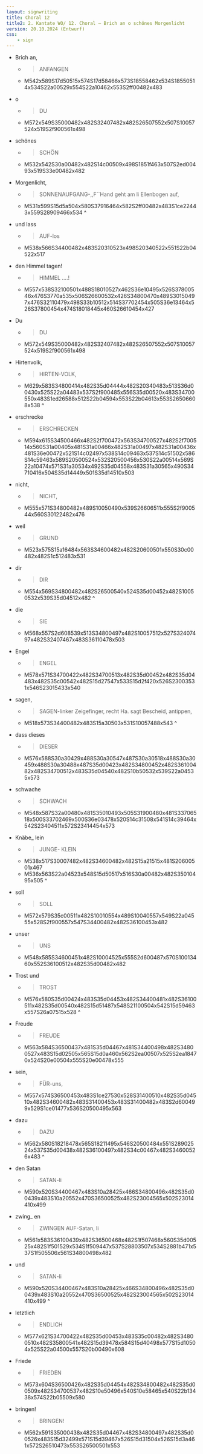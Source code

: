 ```yaml
---
layout: signwriting
title: Choral 12
title2: 2. Kantate WO/ 12. Choral – Brich an o schönes Morgenlicht
version: 20.10.2024 (Entwurf)
css:
    - sign
---
```


<!--
https://www.signbank.org/signpuddle2.0/searchword.php
https://www.sutton-signwriting.io/signmaker
-->

- Brich an,      
  + > ANFANGEN
  + M542x589S17d50515x574S17d58466x573S18558462x534S18550514x534S22a00529x554S22a10462x553S2ff00482x483

- o
  + > DU
  + M572x549S35000482x482S32407482x482S26507552x507S10057524x519S2f900561x498
  
- schönes
  + > SCHÖN
  + M532x542S30a00482x482S14c00509x498S1851f463x507S2ed00493x519S33e00482x482
  
- Morgenlicht,  
  + > SONNENAUFGANG-,,F``Hand geht am li Ellenbogen auf,
  + M531x599S15d5a504x580S37916464x582S2ff00482x483S1ce22443x559S28909466x534
^

- und lass       
  + > AUF-los  
  + M538x566S34400482x483S20310523x498S20340522x551S22b04522x517
        
- den Himmel  tagen!
  + > HIMMEL  ….!
  + M557x538S32100501x488S18010527x462S36e10495x526S37800546x476S3770a535x506S26600532x426S34800470x489S30150497x476S32110479x498S33b10512x514S37702454x505S36e13464x526S37800454x474S18018445x460S26610454x427

- Du 
  + > DU
  + M572x549S35000482x482S32407482x482S26507552x507S10057524x519S2f900561x498

- Hirtenvolk,
  + > HIRTEN-VOLK,
  + M629x583S34800414x482S35d04444x482S20340483x513S36d00430x525S22a04483x537S2f900485x556S35d00520x483S34700550x483S1ed26588x512S22b04594x553S22b04613x553S26506608x538
^

- erschrecke
  + > ERSCHRECKEN
  + M594x615S34500466x482S2f700472x563S34700527x482S2f700514x560S31a00405x481S31a00466x482S31a00497x482S31a00436x481S36e00472x521S14c02497x538S14c09463x537S14c51502x586S14c59463x589S20500524x532S20500456x530S22a00514x569S22a10474x571S31a30534x492S35d04558x483S31a30565x490S34710416x504S35d14449x501S35d14510x503


- nicht,
  + > NICHT,
  + M555x571S34800482x489S10050490x539S26606511x555S2f900544x560S30122482x476

- weil
  + > GRUND
  + M523x575S15a16484x563S34600482x482S20600501x550S30c00482x482S1c512483x531

- dir
  + > DIR
  + M554x569S34800482x482S26500540x524S35d00452x482S10050532x539S35d04512x482
^

- die
  + > SIE
  + M568x557S2d608539x513S34800497x482S10057512x527S32407497x482S32407467x483S36110478x503

- Engel
  + > ENGEL
  + M578x571S34700422x482S34700513x482S35d00452x482S35d04483x482S35c00542x482S15d27547x533S15d2f420x526S23003531x546S23015433x540

- sagen,
  + > SAGEN-linker Zeigefinger, recht Ha. sagt Bescheid, antippen,
  + M518x573S34400482x483S15a30503x531S10057488x543
^

- dass dieses
  + > DIESER
  + M576x588S30a30429x488S30a30547x487S30a30518x488S30a30459x488S30a30488x487S35d00423x482S34800452x482S36100482x482S34700512x483S35d04540x482S10b50532x539S22a04535x573

- schwache
  + > SCHWACH
  + M548x587S32a00480x481S35010493x505S31900480x481S33706518x500S33702469x500S36e03478x520S14c31508x541S14c39464x542S23404511x572S23414454x573

- Knäbe_ lein
  + > JUNGE-  KLEIN
  + M538x517S30007482x482S34600482x482S15a21515x481S20600501x467
  + M536x563S22a04523x548S15d50517x516S30a00482x482S35010495x505
^

- soll
  + > SOLL
  + M572x579S35c00511x482S10010554x489S10040557x549S22a04555x528S2f900557x547S34400482x482S36100453x482

- unser
  + > UNS
  + M548x585S34600451x482S10004525x555S2d600487x570S10013460x552S36100512x482S35d00482x482

- Trost und 
  + > TROST
  + M576x580S35d00424x483S35d04453x482S34400481x482S36100511x482S35d00540x482S15d51487x548S21100504x542S15d59463x557S26a07515x528
^

- Freude
  + > FREUDE
  + M563x584S36500437x481S35d04467x481S34400498x482S34800527x483S15d02505x565S15d0a460x562S2ea00507x525S2ea18470x524S20e00504x555S20e00478x555

- sein,
  + > FÜR-uns,
  + M557x574S36500453x483S1ce27530x528S31400510x482S35d04510x482S34600482x483S31400453x483S31400482x483S2d600499x529S1ce01477x536S20500495x563

- dazu 
  + > DAZU
  + M562x580S18218478x565S18211495x546S20500484x551S28902524x537S35d00438x482S36100497x482S34c00467x482S34600526x483
^

- den Satan
  + > SATAN-li
  + M590x520S34400467x483S10a28425x466S34800496x482S35d00439x483S10a20552x470S36500525x482S23004565x502S23014410x499

- zwing_        en
  + > ZWINGEN AUF-Satan, li
  + M561x583S36100439x482S36500468x482S1f507468x560S35d00525x482S1f501529x534S1f509447x537S28803507x534S2881b471x537S1f505506x561S34800498x482

- und
  + > SATAN-li
  + M590x520S34400467x483S10a28425x466S34800496x482S35d00439x483S10a20552x470S36500525x482S23004565x502S23014410x499
^

- letztlich
  + > ENDLICH
  + M577x621S34700422x482S35d00453x483S35c00482x482S34800510x482S35800541x482S15d39478x584S15d40498x577S15d10504x525S22a04500x557S20b00490x608

- Friede
  + > FRIEDEN
  + M573x604S36500426x482S35d04454x482S34800482x482S35d00509x482S34700537x482S10e50496x540S10e58465x540S22b13438x574S22b05509x580

- bringen!
  + > BRINGEN!
  + M562x591S35000438x482S35d04467x482S34800497x482S35d00526x483S15d32499x571S15d39467x526S15d31504x526S15d3a461x572S26510473x553S26500501x553
